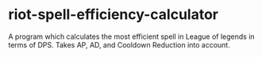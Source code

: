 # riot-spell-efficiency-calculator
A program which calculates the most efficient spell in League of legends in terms of DPS. Takes AP, AD, and Cooldown Reduction into account.
